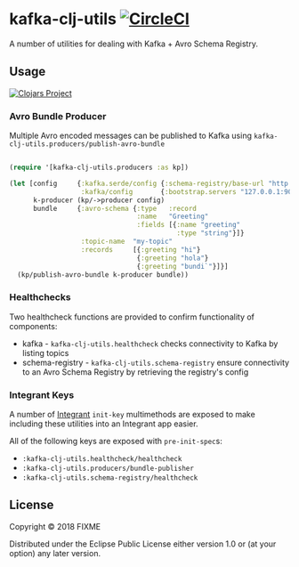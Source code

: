 # kafka-clj-utils [![CircleCI](https://circleci.com/gh/ovotech/kafka-clj-utils/tree/master.svg?style=svg)](https://circleci.com/gh/ovotech/kafka-clj-utils/tree/master)

A number of utilities for dealing with Kafka + Avro Schema Registry.

## Usage

[![Clojars
Project](https://img.shields.io/clojars/v/ovotech/kafka-clj-utils.svg)](https://clojars.org/ovotech/kafka-clj-utils)

### Avro Bundle Producer

Multiple Avro encoded messages can be published to Kafka using
`kafka-clj-utils.producers/publish-avro-bundle`

```clojure

(require '[kafka-clj-utils.producers :as kp])

(let [config     {:kafka.serde/config {:schema-registry/base-url "http://localhost:8081"}
                  :kafka/config       {:bootstrap.servers "127.0.0.1:9092"}}
      k-producer (kp/->producer config)
      bundle     {:avro-schema {:type   :record
                                :name   "Greeting"
                                :fields [{:name "greeting"
                                          :type "string"}]}
                  :topic-name  "my-topic"
                  :records     [{:greeting "hi"}
                                {:greeting "hola"}
                                {:greeting "bundi`"}]}]
  (kp/publish-avro-bundle k-producer bundle))
```

### Healthchecks

Two healthcheck functions are provided to confirm functionality of components:

* kafka - `kafka-clj-utils.healthcheck` checks connectivity to Kafka by listing
  topics
* schema-registry - `kafka-clj-utils.schema-registry` ensure connectivity to an
  Avro Schema Registry by retrieving the registry's config

### Integrant Keys

A number of [Integrant](https://github.com/weavejester/integrant) `init-key`
multimethods are exposed to make including these utilities into an Integrant app
easier.

All of the following keys are exposed with `pre-init-spec`s:

* `:kafka-clj-utils.healthcheck/healthcheck`
* `:kafka-clj-utils.producers/bundle-publisher`
* `:kafka-clj-utils.schema-registry/healthcheck`

## License

Copyright © 2018 FIXME

Distributed under the Eclipse Public License either version 1.0 or (at your
option) any later version.
